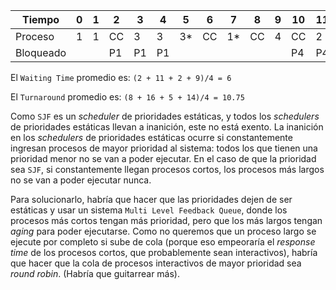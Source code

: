 | Tiempo    |  0  |  1  |  2  |  3  |  4  |  5  |  6  |  7  |  8  |  9  | 10  | 11  | 12  | 13  | 14  | 15  | 16  | 17  | 18  |
|-----------|-----|-----|-----|-----|-----|-----|-----|-----|-----|-----|-----|-----|-----|-----|-----|-----|-----|-----|-----|
| Proceso   |  1  |  1  | CC  |  3  |  3  |  3* | CC  |  1* | CC  |  4  | CC  |  2  |  2  |  2  |  2  |  2* | CC  |  4  |  4* |
| Bloqueado |     |     | P1  | P1  | P1  |     |     |     |     |     | P4  | P4  |     |     |     |     |     |     |     |


El `Waiting Time` promedio es: `(2 + 11 + 2 + 9)/4 = 6`

El `Turnaround` promedio es: `(8 + 16 + 5 + 14)/4 = 10.75`

Como `SJF` es un *scheduler* de prioridades estáticas, y todos los *schedulers* de prioridades estáticas llevan a inanición, este no está exento. La inanición en los *schedulers* de prioridades estáticas ocurre si constantemente ingresan procesos de mayor prioridad al sistema: todos los que tienen una prioridad menor no se van a poder ejecutar. En el caso de que la prioridad sea `SJF`, si constantemente llegan procesos cortos, los procesos más largos no se van a poder ejecutar nunca.

Para solucionarlo, habría que hacer que las prioridades dejen de ser estáticas y usar un sistema `Multi Level Feedback Queue`, donde los procesos más cortos tengan más prioridad, pero que los más largos tengan *aging* para poder ejecutarse. Como no queremos que un proceso largo se ejecute por completo si sube de cola (porque eso empeoraría el *response time* de los procesos cortos, que probablemente sean interactivos), habría que hacer que la cola de procesos interactivos de mayor prioridad sea *round robin*. (Habría que guitarrear más).
